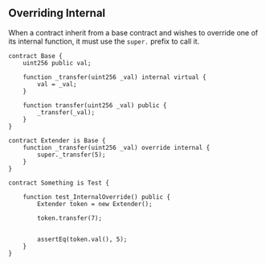## Overriding Internal
When a contract inherit from a base contract and wishes to override one of its internal function, it must use the `super.` prefix to call it.

```solidity
contract Base {
    uint256 public val;

    function _transfer(uint256 _val) internal virtual {
        val = _val;
    }

    function transfer(uint256 _val) public {
        _transfer(_val);
    }
}

contract Extender is Base {
    function _transfer(uint256 _val) override internal {
        super._transfer(5);
    }
}

contract Something is Test {
    
    function test_InternalOverride() public {
        Extender token = new Extender();

        token.transfer(7);


        assertEq(token.val(), 5);
    }
}
```